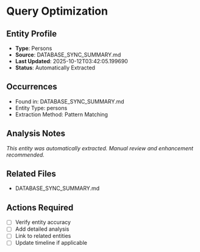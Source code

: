 # Query Optimization

## Entity Profile
- **Type**: Persons
- **Source**: DATABASE_SYNC_SUMMARY.md
- **Last Updated**: 2025-10-12T03:42:05.199690
- **Status**: Automatically Extracted

## Occurrences
- Found in: DATABASE_SYNC_SUMMARY.md
- Entity Type: persons
- Extraction Method: Pattern Matching

## Analysis Notes
*This entity was automatically extracted. Manual review and enhancement recommended.*

## Related Files
- DATABASE_SYNC_SUMMARY.md

## Actions Required
- [ ] Verify entity accuracy
- [ ] Add detailed analysis
- [ ] Link to related entities
- [ ] Update timeline if applicable
